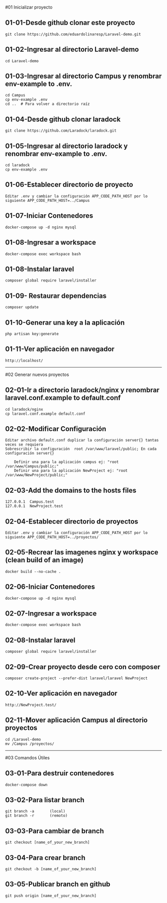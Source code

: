 #01 Inicializar proyecto 

##	01-01-Desde github clonar este proyecto

	git clone https://github.com/eduardolinaresp/Laravel-demo.git
	 
##	01-02-Ingresar al directorio Laravel-demo

	cd Laravel-demo
	
##	01-03-Ingresar al directorio Campus y renombrar env-example to .env.

	cd Campus
	cp env-example .env
	cd ..  # Para volver a directorio raíz
	
##	01-04-Desde github clonar laradock

	git clone https://github.com/Laradock/laradock.git
   
##	01-05-Ingresar al directorio laradock y renombrar env-example to .env.

	cd laradock
	cp env-example .env
 
##	01-06-Establecer directorio de proyecto

	Editar .env y cambiar la configuración APP_CODE_PATH_HOST por lo siguiente APP_CODE_PATH_HOST=../Campus
	
##	01-07-Iniciar Contenedores

	docker-compose up -d nginx mysql
	
##	01-08-Ingresar a workspace

	docker-compose exec workspace bash	

##	01-08-Instalar laravel

	composer global require laravel/installer
	

##	01-09- Restaurar dependencias  
	
	composer update

##	01-10-Generar una key a la aplicación 
	
	php artisan key:generate
	
##	01-11-Ver aplicación en navegador

	http://localhost/

--------------------

#02 Generar nuevos proyectos 

##	02-01-Ir a directorio laradock/nginx y renombrar laravel.conf.example to default.conf

	cd laradock/nginx
	cp laravel.conf.example default.conf
	
##	02-02-Modificar Configuración
	
	Editar archivo default.conf duplicar la configuración server{} tantas veces se requiera
	Sobrescribir la configuración  root /var/www/laravel/public; En cada configuración server{} 
	
		Definir una para la aplicación campus ej: "root /var/www/Campus/public;"
		Definir una para la aplicación NewProject ej: "root /var/www/NewProject/public;"

##	02-03-Add the domains to the hosts files 

	127.0.0.1  Campus.test
	127.0.0.1  NewProject.test
	
##	02-04-Establecer directorio de proyectos

	Editar .env y cambiar la configuración APP_CODE_PATH_HOST por lo siguiente APP_CODE_PATH_HOST=../proyectos/

		
##	02-05-Recrear las imagenes nginx y workspace (clean build of an image)

	docker build --no-cache .
	
##	02-06-Iniciar Contenedores

	docker-compose up -d nginx mysql
	
##	02-07-Ingresar a workspace

	docker-compose exec workspace bash	

##	02-08-Instalar laravel

	composer global require laravel/installer	

##	02-09-Crear proyecto desde cero con composer 
	
	composer create-project --prefer-dist laravel/laravel NewProject
	 

##	02-10-Ver aplicación en navegador
	
	http://NewProject.test/
	
##	02-11-Mover aplicación Campus al directorio proyectos 

    cd /Laravel-demo 
	mv /Campus /proyectos/
	
--------------------------------

#03 Comandos Útiles 

##	03-01-Para destruir contenedores

	docker-compose down

##	03-02-Para listar branch

	git branch -a 	 	(local)
	git branch -r  		(remoto)

##	03-03-Para cambiar de branch

	git checkout [name_of_your_new_branch]

##	03-04-Para crear branch

	git checkout -b [name_of_your_new_branch]

##	03-05-Publicar branch en github

	git push origin [name_of_your_new_branch]
	 
 

